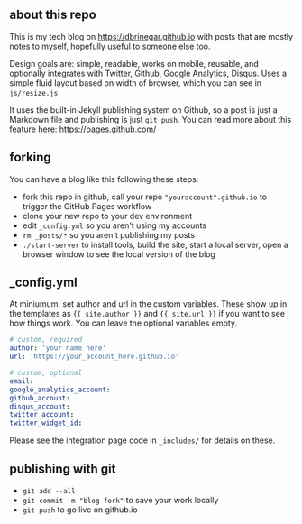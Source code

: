 ## about this repo

This is my tech blog on https://dbrinegar.github.io with posts that are mostly
notes to myself, hopefully useful to someone else too.

Design goals are: simple, readable, works on mobile, reusable, and optionally
integrates with Twitter, Github, Google Analytics, Disqus.  Uses a simple
fluid layout based on width of browser, which you can see in `js/resize.js`.

It uses the built-in Jekyll publishing system on Github, so a post is just a
Markdown file and publishing is just `git push`.  You can read more about this
feature here: https://pages.github.com/

## forking

You can have a blog like this following these steps:

* fork this repo in github, call your repo `"youraccount".github.io` to
trigger the GitHub Pages workflow
* clone your new repo to your dev environment
* edit `_config.yml`  so you aren't using my accounts
* `rm _posts/*` so you aren't publishing my posts
* `./start-server` to install tools, build the site, start a local server, open
a browser window to see the local version of the blog

## _config.yml

At miniumum, set author and url in the custom variables.  These show up in
the templates as `{{ site.author }}` and `{{ site.url }}` if you want to see
how things work. You can leave the optional variables empty.

```yaml
# custom, required
author: 'your name here'
url: 'https://your_account_here.github.io'

# custom, optional
email:
google_analytics_account:
github_account:
disqus_account:
twitter_account:
twitter_widget_id:
```

Please see the integration page code in `_includes/` for details on these.

## publishing with git

* `git add --all`
* `git commit -m "blog fork"`  to save your work locally
* `git push`  to go live on github.io
